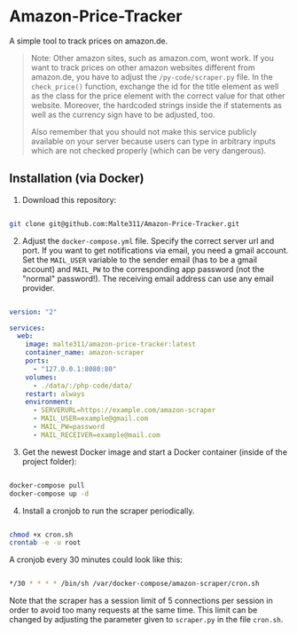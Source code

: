 # Amazon-Price-Tracker

A simple tool to track prices on amazon.de.
> Note: Other amazon sites, such as amazon.com, wont work. If you want to track prices on other
> amazon websites different from amazon.de, you have to adjust the `/py-code/scraper.py` file. In the
> `check_price()` function, exchange the id for the title element as well as the class for the
> price element with the correct value for that other website. Moreover, the hardcoded strings inside
> the if statements as well as the currency sign have to be adjusted, too.
>
> Also remember that you should not make this service publicly available on your server because users
> can type in arbitrary inputs which are not checked properly (which can be very dangerous).

## Installation (via Docker)

1. Download this repository:

```bash

git clone git@github.com:Malte311/Amazon-Price-Tracker.git

```

2. Adjust the `docker-compose.yml` file. Specify the correct server url and port. If you want
to get notifications via email, you need a gmail account. Set the `MAIL_USER` variable to the
sender email (has to be a gmail account) and `MAIL_PW` to the corresponding app password (not
the "normal" password!). The receiving email address can use any email provider.

```yaml

version: "2"

services:
  web:
    image: malte311/amazon-price-tracker:latest
    container_name: amazon-scraper
    ports:
      - "127.0.0.1:8080:80"
    volumes:
      - ./data/:/php-code/data/
    restart: always
    environment:
      - SERVERURL=https://example.com/amazon-scraper
      - MAIL_USER=example@gmail.com
      - MAIL_PW=password
      - MAIL_RECEIVER=example@mail.com

```

3. Get the newest Docker image and start a Docker container (inside of the project folder):

```bash

docker-compose pull
docker-compose up -d

```

4. Install a cronjob to run the scraper periodically.

```bash

chmod +x cron.sh
crontab -e -u root

```

A cronjob every 30 minutes could look like this:

```bash

*/30 * * * * /bin/sh /var/docker-compose/amazon-scraper/cron.sh

```

Note that the scraper has a session limit of 5 connections per session in order to avoid
too many requests at the same time. This limit can be changed by adjusting the parameter
given to `scraper.py` in the file `cron.sh`.